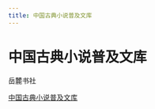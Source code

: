 ```yaml
---
title: 中国古典小说普及文库
---
```


# 中国古典小说普及文库

岳麓书社

[中国古典小说普及文库](assets/中国古典小说普及文库%201b762794386c418f8dee9afc9b6247f8.csv)